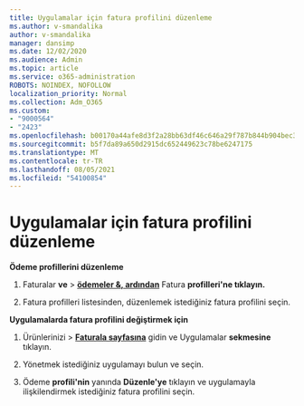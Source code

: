 ```yaml
---
title: Uygulamalar için fatura profilini düzenleme
ms.author: v-smandalika
author: v-smandalika
manager: dansimp
ms.date: 12/02/2020
ms.audience: Admin
ms.topic: article
ms.service: o365-administration
ROBOTS: NOINDEX, NOFOLLOW
localization_priority: Normal
ms.collection: Adm_O365
ms.custom:
- "9000564"
- "2423"
ms.openlocfilehash: b00170a44afe8d3f2a28bb63df46c646a29f787b844b904bec3b3006fefba300
ms.sourcegitcommit: b5f7da89a650d2915dc652449623c78be6247175
ms.translationtype: MT
ms.contentlocale: tr-TR
ms.lasthandoff: 08/05/2021
ms.locfileid: "54100854"
---
```

# <a name="edit-billing-profile-for-apps"></a>Uygulamalar için fatura profilini düzenleme

**Ödeme profillerini düzenleme**

1. Faturalar **ve**  >  **[ödemeler &, ardından](https://go.microsoft.com/fwlink/p/?linkid=848039)** Fatura **profilleri'ne tıklayın.**

2. Fatura profilleri listesinden, düzenlemek istediğiniz fatura profilini seçin.

**Uygulamalarda fatura profilini değiştirmek için**

1. Ürünlerinizi   >  **[Faturala sayfasına](https://go.microsoft.com/fwlink/p/?linkid=842054)** gidin ve Uygulamalar **sekmesine** tıklayın.

2. Yönetmek istediğiniz uygulamayı bulun ve seçin.  

3. Ödeme **profili'nin** yanında **Düzenle'ye** tıklayın ve uygulamayla ilişkilendirmek istediğiniz fatura profilini seçin.
